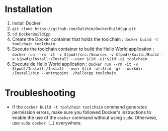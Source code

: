 # Installation

1. Install Docker
1. `git clone https://github.com/Dalzhim/DockerBuildCpp.git`
1. `cd DockerBuildCpp`
1. Create the Docker container that holds the toolchain : `docker build -t toolchain toolchain`
1. Execute the toolchain container to build the Hello World application : `docker run --rm -it -v $(pwd)/src:/Sources -v $(pwd)/Build:/Build -v $(pwd)/Install:/Install --user $(id -u):$(id -g) toolchain`
1. Execute de Hello World application : `docker run --rm -it -v $(pwd)/Install:/Install --user $(id -u):$(id -g) --workdir /Install/bin --entrypoint ./hellocpp toolchain`

# Troubleshooting

* If the `docker build -t toolchain toolchain` command generates permission errors, make sure you followed Docker's instructions to enable the use of the `docker` command without using `sudo`. Otherwise, use `sudo docker […]` everywhere.

